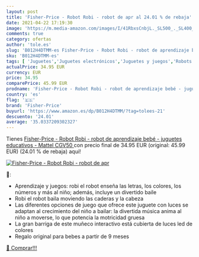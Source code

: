 ```yaml
---
layout: post
title: 'Fisher-Price - Robot Robi - robot de apr al 24.01 % de rebaja'
date: 2021-04-22 17:19:30
image: 'https://m.media-amazon.com/images/I/41RbxsCnbjL._SL500_._SL400_.jpg'
comments: true
category: ofertas
author: 'tole.es'
slug: 'B012H4DTMM-es Fisher-Price - Robot Robi - robot de aprendizaje bebé -...'
sku: 'B012H4DTMM-es'
tags: [ 'Juguetes','Juguetes electrónicos','Juguetes y juegos','Robots','bebé','fisher-price', ]
actualPrice: 34.95 EUR
currency: EUR
price: 34.95
comparePrice: 45.99 EUR
prodname: 'Fisher-Price - Robot Robi - robot de aprendizaje bebé - juguetes educativos -  Mattel CGV50 '
country: 'es'
flag: '🇪🇸'
brand: 'Fisher-Price'
buyurl: 'https://www.amazon.es/dp/B012H4DTMM/?tag=tolees-21'
descuento: '24.01'
average: '35.0337209302327'
---
```


Tienes [Fisher-Price - Robot Robi - robot de aprendizaje bebé - juguetes educativos -  Mattel CGV50 ](https://www.amazon.es/dp/B012H4DTMM/?tag=tolees-21) con precio final de  34.95 EUR (original: 45.99 EUR) (24.01 %  de rebaja) aqui!

[![Fisher-Price - Robot Robi - robot de apr](https://m.media-amazon.com/images/I/41RbxsCnbjL._SL500_._SL400_.jpg)](https://www.amazon.es/dp/B012H4DTMM/?tag=tolees-21)

🔎:

- Aprendizaje y juegos: robi el robot enseña las letras, los colores, los números y más al niño; además, incluye un divertido baile
- Robi el robot baila moviendo las caderas y la cabeza
- Las diferentes opciones de juego que ofrece este juguete con luces se adaptan al crecimiento del niño a bailar: la divertida música anima al niño a moverse, lo que potencia la motricidad gruesa
- La gran barriga de este muñeco interactivo está cubierta de luces led de colores
- Regalo original para bebes a partir de 9 meses

[🛒 Comprar!!!](https://www.amazon.es/dp/B012H4DTMM/?tag=tolees-21)
